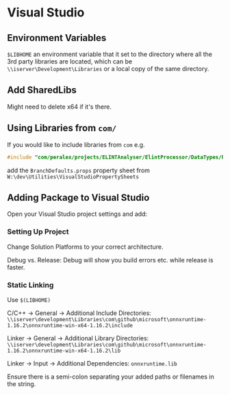 # Visual Studio

## Environment Variables

`$LIBHOME` an environment variable that it set to the directory where all the
3rd party libraries are located, which can be `\\iserver\Development\Libraries`
or a local copy of the same directory.

## Add SharedLibs

Might need to delete x64 if it's there. <!-- Troubleshooting -->

## Using Libraries from `com/`

If you would like to include libraries from `com` e.g.

```cpp
#include "com/peralex/projects/ELINTAnalyser/ElintProcessor/DataTypes/PDWRecording.h"
```

add the `BranchDefaults.props` property sheet from
`W:\dev\Utilities\VisualStudioPropertySheets`

## Adding Package to Visual Studio

Open your Visual Studio project settings and add:

### Setting Up Project

Change Solution Platforms to your correct architecture.

Debug vs. Release: Debug will show you build errors etc. while release is
faster.

### Static Linking

Use `$(LIBHOME)`

C/C++ -> General -> Additional Include Directories:
`\\iserver\development\Libraries\com\github\microsoft\onnxruntime-1.16.2\onnxruntime-win-x64-1.16.2\include`

Linker -> General -> Additional Library Directories:
`\\iserver\development\Libraries\com\github\microsoft\onnxruntime-1.16.2\onnxruntime-win-x64-1.16.2\lib`

Linker -> Input -> Additional Dependencies: `onnxruntime.lib`

Ensure there is a semi-colon separating your added paths or filenames in the
string.
